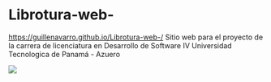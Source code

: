# Librotura-web-
https://guillenavarro.github.io/Librotura-web-/
Sitio web para el proyecto de la carrera de licenciatura en Desarrollo de Software IV 
Universidad Tecnologica de Panamá - Azuero

![](screenshot.png)
